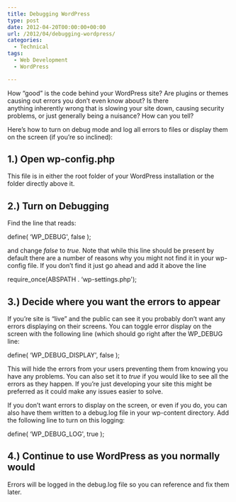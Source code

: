 ```yaml
---
title: Debugging WordPress
type: post
date: 2012-04-20T00:00:00+00:00
url: /2012/04/debugging-wordpress/
categories:
  - Technical
tags:
  - Web Development
  - WordPress

---
```

How “good” is the code behind your WordPress site? Are plugins or themes causing out errors you don’t even know about? Is there anything&nbsp;inherently&nbsp;wrong that is slowing your site down, causing security problems, or just generally being a nuisance? How can you tell?

Here’s how to turn on debug mode and log all errors to files or display them on the screen (if you’re so inclined):

## 1.) Open wp-config.php

This file is in either the root folder of your WordPress installation or the folder directly above it.

## 2.) Turn on Debugging

Find the line that reads:

define( &#8216;WP_DEBUG', false );

and change _false_ to _true._ Note that while this line should be present by default there are a number of reasons why you might not find it in your wp-config file. If you don’t find it just go ahead and add it above the line

require_once(ABSPATH . &#8216;wp-settings.php');

## 3.) Decide where you want the errors to appear

If you’re site is “live” and the public can see it you probably don’t want any errors displaying on their screens. You can toggle error display on the screen with the following line (which should go right after the WP_DEBUG line:

define( &#8216;WP\_DEBUG\_DISPLAY', false );

This will hide the errors from your users preventing them from knowing you have any problems. You can also set it to _true_ if you would like to see all the errors as they happen. If you’re just developing your site this might be preferred as it could make any issues easier to solve.

If you don’t want errors to display on the screen, or even if you do, you can also have them written to a debug.log file in your wp-content directory. Add the following line to turn on this logging:

define( &#8216;WP\_DEBUG\_LOG', true );

## 4.) Continue to use WordPress as you normally would

Errors will be logged in the debug.log file so you can reference and fix them later.